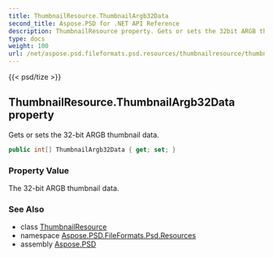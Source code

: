 ```yaml
---
title: ThumbnailResource.ThumbnailArgb32Data
second_title: Aspose.PSD for .NET API Reference
description: ThumbnailResource property. Gets or sets the 32bit ARGB thumbnail data
type: docs
weight: 100
url: /net/aspose.psd.fileformats.psd.resources/thumbnailresource/thumbnailargb32data/
---
```

{{< psd/tize >}}
## ThumbnailResource.ThumbnailArgb32Data property

Gets or sets the 32-bit ARGB thumbnail data.

```csharp
public int[] ThumbnailArgb32Data { get; set; }
```

### Property Value

The 32-bit ARGB thumbnail data.

### See Also

* class [ThumbnailResource](../)
* namespace [Aspose.PSD.FileFormats.Psd.Resources](../../thumbnailresource/)
* assembly [Aspose.PSD](../../../)


